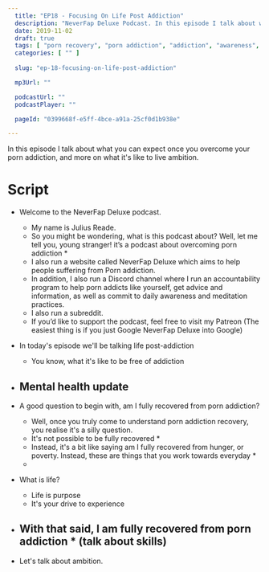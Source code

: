 ```yaml
---
  title: "EP18 - Focusing On Life Post Addiction"
  description: "NeverFap Deluxe Podcast. In this episode I talk about what you can expect once you overcome your porn addiction, and more on what it's like to live ambition."
  date: 2019-11-02
  draft: true
  tags: [ "porn recovery", "porn addiction", "addiction", "awareness", "nofap", "neverfap", "neverfap deluxe", "neverfap basics", "nofap podcast", "neverfap podcast", "neverfap deluxe podcast" ]
  categories: [ "" ]
  
  slug: "ep-18-focusing-on-life-post-addiction"

  mp3Url: ""

  podcastUrl: ""
  podcastPlayer: ""

  pageId: "0399668f-e5ff-4bce-a91a-25cf0d1b938e"

---
```


In this episode I talk about what you can expect once you overcome your porn addiction, and more on what it's like to live ambition.


# Script

- Welcome to the NeverFap Deluxe podcast. 
  - My name is Julius Reade. 
  - So you might be wondering, what is this podcast about? Well, let me tell you, young stranger! it’s a podcast about overcoming porn addiction *
  - I also run a website called NeverFap Deluxe which aims to help people suffering from Porn addiction.
  - In addition, I also run a Discord channel where I run an accountability program to help porn addicts like yourself, get advice and information, as well as commit to daily awareness and meditation practices.
  - I also run a subreddit. 
  - If you’d like to support the podcast, feel free to visit my Patreon (The easiest thing is if you just Google NeverFap Deluxe into Google)

- In today's episode we'll be talking life post-addiction
  - You know, what it's like to be free of addiction

- Mental health update
  - 

- A good question to begin with, am I fully recovered from porn addiction? 
  - Well, once you truly come to understand porn addiction recovery, you realise it's a silly question. 
  - It's not possible to be fully recovered *
  - Instead, it's a bit like saying am I fully recovered from hunger, or poverty. Instead, these are things that you work towards everyday *
  - 

- What is life?
  - Life is purpose
  - It's your drive to experience 
  

- With that said, I am fully recovered from porn addiction * (talk about skills)
  - 




- Let's talk about ambition.
